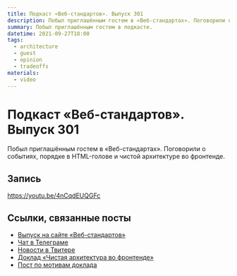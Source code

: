 ```yaml
---
title: Подкаст «Веб-стандартов». Выпуск 301
description: Побыл приглашённым гостем в «Веб-стандартах». Поговорили о событиях, порядке в HTML-голове и чистой архитектуре во фронтенде.
summary: Побыл приглашённым гостем в подкасте.
datetime: 2021-09-27T18:00
tags:
  - architecture
  - guest
  - opinion
  - tradeoffs
materials:
  - video
---
```


# Подкаст «Веб-стандартов». Выпуск 301

Побыл приглашённым гостем в «Веб-стандартах». Поговорили о событиях, порядке в HTML-голове и чистой архитектуре во фронтенде.

## Запись

<YouTube caption="Запись выпуска на YouTube" src="https://www.youtube.com/embed/4nCqdEUQGFc">https://youtu.be/4nCqdEUQGFc</YouTube>

## Ссылки, связанные посты

- [Выпуск на сайте «Веб-стандартов»](https://web-standards.ru/podcast/301/)
- [Чат в Телеграме](https://t.me/webstandards_chat)
- [Новости в Твитере](https://twitter.com/webstandards_ru)
- [Доклад «Чистая архитектура во фронтенде»](/talks/clean-architecture-on-frontend)
- [Пост по мотивам доклада](/blog/clean-architecture-on-frontend)

